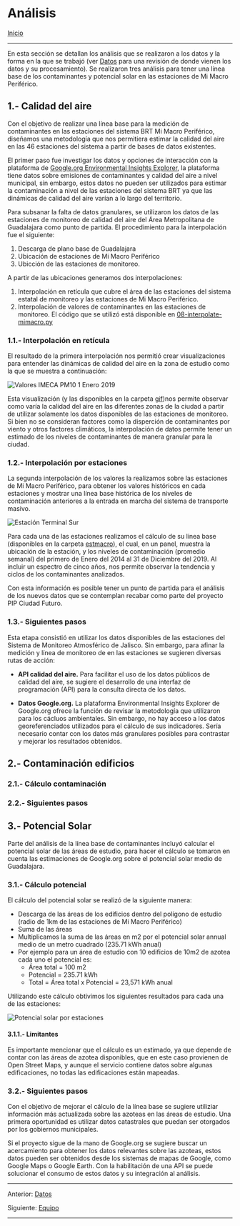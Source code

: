 # Análisis

[Inicio](../../README.MD)
***

En esta sección se detallan los análisis que se realizaron a los datos y la forma en la que se trabajó (ver [Datos](data.md) para una revisión de donde vienen los datos y su procesamiento). Se realizaron tres análisis para tener una línea base de los contaminantes y potencial solar en las estaciones de Mi Macro Periférico.

## 1.- Calidad del aire

Con el objetivo de realizar una línea base para la medición de contaminantes en las estaciones del sistema BRT Mi Macro Periférico, diseñamos una metodología que nos permitiera estimar la calidad del aire en las 46 estaciones del sistema a partir de bases de datos existentes.

El primer paso fue investigar los datos y opciones de interacción con la plataforma de [Google.org Environmental Insights Explorer](https://insights.sustainability.google/), la plataforma tiene datos sobre emisiones de contaminantes y calidad del aire a nivel municipal, sin embargo, estos datos no pueden ser utilizados para estimar la contaminación a nivel de las estaciones del sistema BRT ya que las dinámicas de calidad del aire varían a lo largo del territorio.

Para subsanar la falta de datos granulares, se utilizaron los datos de las estaciones de monitoreo de calidad del aire del Área Metropolitana de Guadalajara como punto de partida. El procedimiento para la interpolación fue el siguiente:

1. Descarga de plano base de Guadalajara  
1. Ubicación de estaciones de Mi Macro Periférico  
1. Ubicción de las estaciones de monitoreo.

A partir de las ubicaciones generamos dos interpolaciones:

1. Interpolación en retícula que cubre el área de las estaciones del sistema estatal de monitoreo y las estaciones de Mi Macro Periférico.
1. Interpolación de valores de contaminantes en las estaciones de monitoreo. El código que se utilizó está disponible en [08-interpolate-mimacro.py](../../scripts/08-interpolate-mimacro.py)

### **1.1.- Interpolación en retícula**

El resultado de la primera interpolación nos permitió crear visualizaciones para entender las dinámicas de calidad del aire en la zona de estudio como la que se muestra a continuación:

![Valores IMECA PM10 1 Enero 2019](../gif/IMECA_PM10_2019-01-01_24h_200ms.gif)

Esta visualización (y las disponibles en la carpeta [gif](../gif))nos permite observar como varía la calidad del aire en las diferentes zonas de la ciudad a partir de utilizar solamente los datos disponibles de las estaciones de monitoreo. Si bien no se consideran factores como la disperción de contaminantes por viento y otros factores climáticos, la interpolación de datos permite tener un estimado de los niveles de contaminantes de manera granular para la ciudad.

### **1.2.- Interpolación por estaciones**

La segunda interpolación de los valores la realizamos sobre las estaciones de Mi Macro Periférico, para obtener los valores históricos en cada estaciones y mostrar una línea base histórica de los niveles de contaminación anteriores a la entrada en marcha del sistema de transporte masivo.

![Estación Terminal Sur](../figures/estmacro/1_2014-01-01_2019-12-31.png)

Para cada una de las estaciones realizamos el cálculo de su línea base (disponibles en la carpeta [estmacro](../figures/estmacro)), el cual, en un panel, muestra la ubicación de la estación, y los niveles de contaminación (promedio semanal) del primero de Enero del 2014 al 31 de Diciembre del 2019. Al incluir un espectro de cinco años, nos permite observar la tendencia y ciclos de los contaminantes analizados.

Con esta información es posible tener un punto de partida para el análisis de los nuevos datos que se contemplan recabar como parte del proyecto PIP Ciudad Futuro.

### **1.3.- Siguientes pasos**

Esta etapa consistió en utilizar los datos disponibles de las estaciones del Sistema de Monitoreo Atmosférico de Jalisco. Sin embargo, para afinar la medición y línea de monitoreo de en las estaciones se sugieren diversas rutas de acción:

+ **API calidad del aire.** Para facilitar el uso de los datos públicos de calidad del aire, se sugiere el desarrollo de una interfaz de programación (API) para la consulta directa de los datos.

+ **Datos Google.org.** La plataforma Environmental Insights Explorer de Google.org ofrece la función de revisar la metodología que utilizaron para los cácluos ambientales. Sin embargo, no hay acceso a los datos georeferenciados utilizados para el cálculo de sus indicadores. Sería necesario contar con los datos más granulares posibles para contrastar y mejorar los resultados obtenidos.

## 2.- Contaminación edificios

### **2.1.- Cálculo contaminación**

### **2.2.- Siguientes pasos**

## 3.- Potencial Solar

Parte del análisis de la línea base de contaminantes incluyó calcular el potencial solar de las áreas de estudio, para hacer el cálculo se tomaron en cuenta las estimaciones de Google.org sobre el potencial solar medio de Guadalajara.

### **3.1.- Cálculo potencial**

El cálculo del potencial solar se realizó de la siguiente manera:

+ Descarga de las áreas de los edificios dentro del polígono de estudio (radio de 1km de las estaciones de Mi Macro Periférico)
+ Suma de las áreas
+ Multiplicamos la suma de las áreas en m2 por el potencial solar annual medio de un metro cuadrado (235.71 kWh anual)
+ Por ejemplo para un área de estudio con 10 edificios de 10m2 de azotea cada uno el potencial es:
  + Área total = 100 m2
  + Potencial = 235.71 kWh
  + Total = Área total x Potencial = 23,571 kWh anual

Utilizando este cálculo obtivimos los siguientes resultados para cada una de las estaciones:

![Potencial solar por estaciones](../figures/potencial_solar/PotencialEstaciones_Mapa.png)

#### 3.1.1.- Limitantes

Es importante mencionar que el cálculo es un estimado, ya que depende de contar con las áreas de azotea disponibles, que en este caso provienen de Open Street Maps, y aunque el servicio contiene datos sobre algunas edificaciones, no todas las edificaciones están mapeadas.

### **3.2.- Siguientes pasos**

Con el objetivo de mejorar el cálculo de la línea base se sugiere utiliziar información más actualizada sobre las azoteas en las áreas de estudio. Una primera oportunidad es utilizar datos catastrales que puedan ser otorgados por los gobiernos municipales.

Si el proyecto sigue de la mano de Google.org se sugiere buscar un acercamiento para obtener los datos relevantes sobre las azoteas, estos datos pueden ser obtenidos desde los sistemas de mapas de Google, como Google Maps o Google Earth. Con la habilitación de una API se puede solucionar el consumo de estos datos y su integración al análisis.

***
Anterior: [Datos](data.md)

Siguiente: [Equipo](Equipo.md)
***